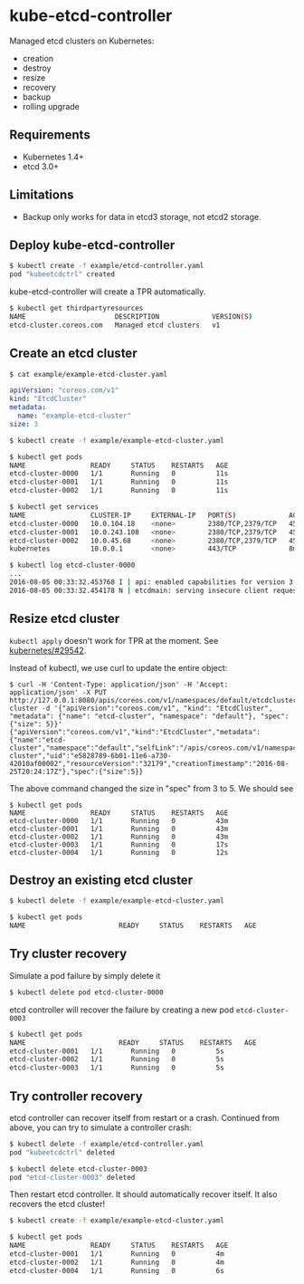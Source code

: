 # kube-etcd-controller

Managed etcd clusters on Kubernetes:

- creation
- destroy
- resize
- recovery
- backup
- rolling upgrade

## Requirements

- Kubernetes 1.4+
- etcd 3.0+

## Limitations

- Backup only works for data in etcd3 storage, not etcd2 storage.

## Deploy kube-etcd-controller

```bash
$ kubectl create -f example/etcd-controller.yaml
pod "kubeetcdctrl" created
```

kube-etcd-controller will create a TPR automatically.

```bash
$ kubectl get thirdpartyresources
NAME                      DESCRIPTION             VERSION(S)
etcd-cluster.coreos.com   Managed etcd clusters   v1
```

## Create an etcd cluster

```bash
$ cat example/example-etcd-cluster.yaml
```

```yaml
apiVersion: "coreos.com/v1"
kind: "EtcdCluster"
metadata:
  name: "example-etcd-cluster"
size: 3
```

```bash
$ kubectl create -f example/example-etcd-cluster.yaml
```

```bash
$ kubectl get pods
NAME                READY     STATUS    RESTARTS   AGE
etcd-cluster-0000   1/1       Running   0          11s
etcd-cluster-0001   1/1       Running   0          11s
etcd-cluster-0002   1/1       Running   0          11s
```

```bash
$ kubectl get services
NAME                CLUSTER-IP     EXTERNAL-IP   PORT(S)             AGE
etcd-cluster-0000   10.0.104.18    <none>        2380/TCP,2379/TCP   45s
etcd-cluster-0001   10.0.243.108   <none>        2380/TCP,2379/TCP   45s
etcd-cluster-0002   10.0.45.68     <none>        2380/TCP,2379/TCP   45s
kubernetes          10.0.0.1       <none>        443/TCP             8m
```

```bash
$ kubectl log etcd-cluster-0000
...
2016-08-05 00:33:32.453768 I | api: enabled capabilities for version 3.0
2016-08-05 00:33:32.454178 N | etcdmain: serving insecure client requests on 0.0.0.0:2379, this is strongly discouraged!
```

## Resize etcd cluster

`kubectl apply` doesn't work for TPR at the moment. See [kubernetes/#29542](https://github.com/kubernetes/kubernetes/issues/29542).

Instead of kubectl, we use curl to update the entire object:
```
$ curl -H 'Content-Type: application/json' -H 'Accept: application/json' -X PUT http://127.0.0.1:8080/apis/coreos.com/v1/namespaces/default/etcdclusters/etcd-cluster -d '{"apiVersion":"coreos.com/v1", "kind": "EtcdCluster", "metadata": {"name": "etcd-cluster", "namespace": "default"}, "spec": {"size": 5}}'
{"apiVersion":"coreos.com/v1","kind":"EtcdCluster","metadata":{"name":"etcd-cluster","namespace":"default","selfLink":"/apis/coreos.com/v1/namespaces/default/etcdclusters/etcd-cluster","uid":"e5828789-6b01-11e6-a730-42010af00002","resourceVersion":"32179","creationTimestamp":"2016-08-25T20:24:17Z"},"spec":{"size":5}}
```

The above command changed the size in "spec" from 3 to 5. We should see
```
$ kubectl get pods
NAME                READY     STATUS    RESTARTS   AGE
etcd-cluster-0000   1/1       Running   0          43m
etcd-cluster-0001   1/1       Running   0          43m
etcd-cluster-0002   1/1       Running   0          43m
etcd-cluster-0003   1/1       Running   0          17s
etcd-cluster-0004   1/1       Running   0          12s
```

## Destroy an existing etcd cluster

```bash
$ kubectl delete -f example/example-etcd-cluster.yaml
```

```bash
$ kubectl get pods
NAME                       READY     STATUS    RESTARTS   AGE
```
## Try cluster recovery

Simulate a pod failure by simply delete it

```bash
$ kubectl delete pod etcd-cluster-0000
```

etcd controller will recover the failure by creating a new pod `etcd-cluster-0003`

```bash
$ kubectl get pods
NAME                       READY     STATUS    RESTARTS   AGE
etcd-cluster-0001   1/1       Running   0          5s
etcd-cluster-0002   1/1       Running   0          5s
etcd-cluster-0003   1/1       Running   0          5s
```

## Try controller recovery

etcd controller can recover itself from restart or a crash. Continued from above, you can try to simulate a controller crash:

```bash
$ kubectl delete -f example/etcd-controller.yaml
pod "kubeetcdctrl" deleted

$ kubectl delete etcd-cluster-0003
pod "etcd-cluster-0003" deleted
```

Then restart etcd controller. It should automatically recover itself. It also recovers the etcd cluster!

```bash
$ kubectl create -f example/example-etcd-cluster.yaml

$ kubectl get pods
NAME                READY     STATUS    RESTARTS   AGE
etcd-cluster-0001   1/1       Running   0          4m
etcd-cluster-0002   1/1       Running   0          4m
etcd-cluster-0004   1/1       Running   0          6s
```
